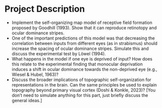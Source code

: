 # Project Description

- Implement the self-organizing map model of receptive field formation proposed by Goodhill (1993). Show that it can reproduce retinotopy and ocular dominance stripes.
- One of the important predictions of this model was that decreasing the correlation between inputs from different eyes (as in strabismus) should increase the spacing of ocular dominance stripes. Simulate this and discuss the experimental test by Löwel (1994).
- What happens in the model if one eye is deprived of input? How does this relate to the experimental finding that monocular deprivation induces a shift in ocular dominance towards the non-deprived eye (e.g., Wiesel & Hubel, 1963)?
- Discuss the broader implications of topographic self-organization for representations in the brain. Can the same principles be used to explain topography beyond primary visual cortex (Doshi & Konkle, 2023)? [You don’t need to simulate anything for this part, just briefly discuss the general ideas.]